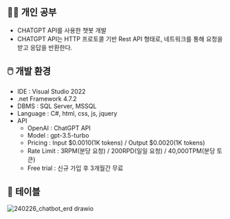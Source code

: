 ## 👩‍💻 개인 공부
- CHATGPT API를 사용한 챗봇 개발
- CHATGPT API는 HTTP 프로토콜 기반 Rest API 형태로, 네트워크를 통해 요청을 받고 응답을 반환한다.


## 🖱️ 개발 환경
- IDE : Visual Studio 2022
- .net Framework 4.7.2
- DBMS : SQL Server, MSSQL
- Language : C#, html, css, js, jquery
- API
  - OpenAI : ChatGPT API
  - Model : gpt-3.5-turbo
  - Pricing : Input $0.0010(1K tokens) / Output $0.0020(1K tokens)
  - Rate Limit : 3RPM(분당 요청) / 200RPD(일일 요청) / 40,000TPM(분당 토큰)
  - Free trial : 신규 가입 후 3개월간 무료
 

## 📜 테이블
![240226_chatbot_erd drawio](https://github.com/yeonily/ChatBot/assets/109491137/baa8653e-aadb-4082-9131-d3d59d97f795)
